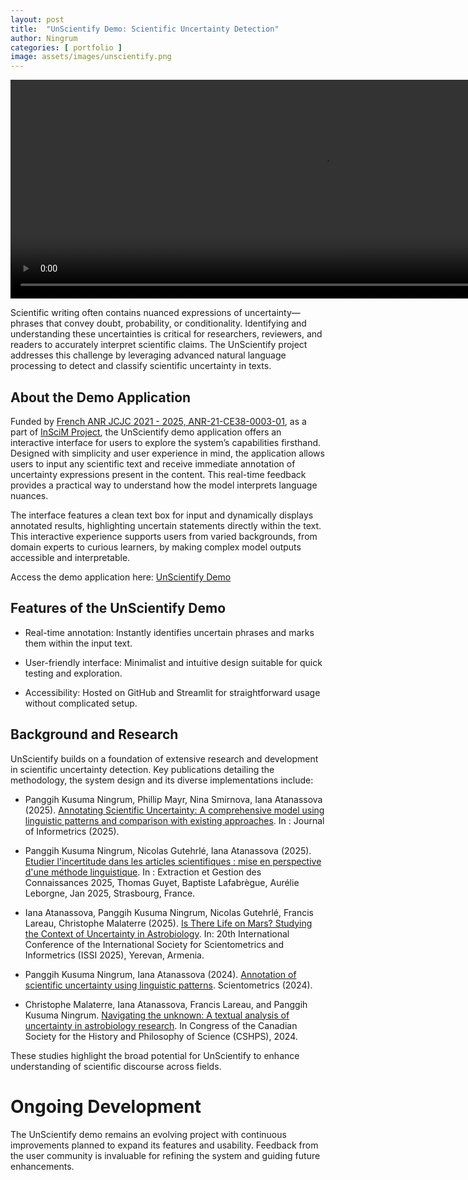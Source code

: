 ```yaml
---
layout: post
title:  "UnScientify Demo: Scientific Uncertainty Detection"
author: Ningrum
categories: [ portfolio ]
image: assets/images/unscientify.png
---
```


<video width="1000" height="350" controls>
  <source src="../assets/images/UnScientify-Demo.mp4" type="video/mp4">
</video>

Scientific writing often contains nuanced expressions of uncertainty—phrases that convey doubt, probability, or conditionality. Identifying and understanding these uncertainties is critical for researchers, reviewers, and readers to accurately interpret scientific claims. The UnScientify project addresses this challenge by leveraging advanced natural language processing to detect and classify scientific uncertainty in texts.

## About the Demo Application

Funded by [French ANR JCJC 2021 - 2025, ANR-21-CE38-0003-01](https://anr.fr/Projet-ANR-21-CE38-0003), as a part of [InSciM Project](https://project-inscim.github.io/), the UnScientify demo application offers an interactive interface for users to explore the system’s capabilities firsthand. Designed with simplicity and user experience in mind, the application allows users to input any scientific text and receive immediate annotation of uncertainty expressions present in the content. This real-time feedback provides a practical way to understand how the model interprets language nuances.

The interface features a clean text box for input and dynamically displays annotated results, highlighting uncertain statements directly within the text. This interactive experience supports users from varied backgrounds, from domain experts to curious learners, by making complex model outputs accessible and interpretable.

Access the demo application here: [UnScientify Demo](https://bit.ly/unscientify-demo)

## Features of the UnScientify Demo

- Real-time annotation: Instantly identifies uncertain phrases and marks them within the input text.

- User-friendly interface: Minimalist and intuitive design suitable for quick testing and exploration.

- Accessibility: Hosted on GitHub and Streamlit for straightforward usage without complicated setup.

## Background and Research

UnScientify builds on a foundation of extensive research and development in scientific uncertainty detection. Key publications detailing the methodology, the system design and its diverse implementations include:

- Panggih Kusuma Ningrum, Phillip Mayr, Nina Smirnova, Iana Atanassova (2025). [Annotating Scientific Uncertainty: A comprehensive model using linguistic patterns and comparison with existing approaches](https://www.sciencedirect.com/science/article/pii/S1751157725000252). In : Journal of Informetrics (2025).

- Panggih Kusuma Ningrum, Nicolas Gutehrlé, Iana Atanassova (2025). [Etudier l'incertitude dans les articles scientifiques : mise en perspective d'une méthode linguistique](https://editions-rnti.fr/?inprocid=1002988). In : Extraction et Gestion des Connaissances 2025, Thomas Guyet, Baptiste Lafabrègue, Aurélie Leborgne, Jan 2025, Strasbourg, France.
  
- Iana Atanassova, Panggih Kusuma Ningrum, Nicolas Gutehrlé, Francis Lareau, Christophe Malaterre (2025). [Is There Life on Mars? Studying the Context of Uncertainty in Astrobiology](https://issi2025.iiap.sci.am/wp-content/uploads/2025/07/Volume-I.pdf). In: 20th International Conference of the International Society for Scientometrics and Informetrics (ISSI 2025), Yerevan, Armenia.

- Panggih Kusuma Ningrum, Iana Atanassova (2024). [Annotation of scientific uncertainty using linguistic patterns](https://doi.org/10.1007/s11192-024-05009-z). Scientometrics (2024).
  
- Christophe Malaterre, Iana Atanassova, Francis Lareau, and Panggih Kusuma Ningrum. [Navigating the unknown: A textual analysis of uncertainty in astrobiology research](https://hal.science/hal-04780332v1). In Congress of the Canadian Society for the History and Philosophy of Science (CSHPS), 2024.

These studies highlight the broad potential for UnScientify to enhance understanding of scientific discourse across fields.

# Ongoing Development

The UnScientify demo remains an evolving project with continuous improvements planned to expand its features and usability. Feedback from the user community is invaluable for refining the system and guiding future enhancements.



